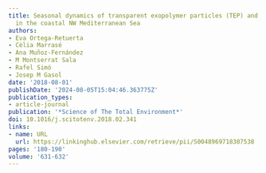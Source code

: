 ```yaml
---
title: Seasonal dynamics of transparent exopolymer particles (TEP) and their drivers
  in the coastal NW Mediterranean Sea
authors:
- Eva Ortega-Retuerta
- Cèlia Marrasé
- Ana Muñoz-Fernández
- M Montserrat Sala
- Rafel Simó
- Josep M Gasol
date: '2018-08-01'
publishDate: '2024-08-05T15:04:46.363775Z'
publication_types:
- article-journal
publication: '*Science of The Total Environment*'
doi: 10.1016/j.scitotenv.2018.02.341
links:
- name: URL
  url: https://linkinghub.elsevier.com/retrieve/pii/S0048969718307538
pages: '180-190'
volume: '631-632'
---
```

